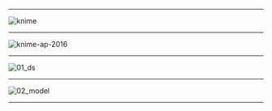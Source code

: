 
--------

![knime](https://github.com/gopala-kr/a-week-in-wild-ai/blob/master/10-ai-in-enterprise-services/knime/knime.PNG)

---------

![knime-ap-2016](https://www.knime.com/sites/default/files/inline-images/knime-ap-2016.png)

------------

![01_ds](https://github.com/gopala-kr/a-week-in-wild-ai/blob/master/10-ai-in-enterprise-services/knime/01_ds.PNG)

---------

![02_model](https://github.com/gopala-kr/a-week-in-wild-ai/blob/master/10-ai-in-enterprise-services/knime/02_model.PNG)



--------
